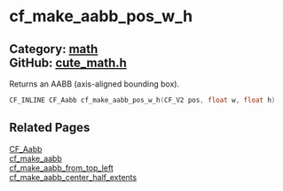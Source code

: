 [](../header.md ':include')

# cf_make_aabb_pos_w_h

Category: [math](/api_reference?id=math)  
GitHub: [cute_math.h](https://github.com/RandyGaul/cute_framework/blob/master/include/cute_math.h)  
---

Returns an AABB (axis-aligned bounding box).

```cpp
CF_INLINE CF_Aabb cf_make_aabb_pos_w_h(CF_V2 pos, float w, float h)
```

## Related Pages

[CF_Aabb](/math/cf_aabb.md)  
[cf_make_aabb](/math/cf_make_aabb.md)  
[cf_make_aabb_from_top_left](/math/cf_make_aabb_from_top_left.md)  
[cf_make_aabb_center_half_extents](/math/cf_make_aabb_center_half_extents.md)  
